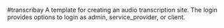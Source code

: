 #transcribay
A template for creating an audio transcription site. The login provides options to login as admin, service_provider, or client.
